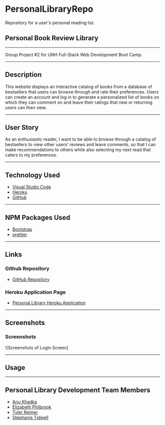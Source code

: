 # PersonalLibraryRepo
Repository for a user's personal reading list.


## Personal Book Review Library


***

Group Project #2 for UNH Full-Stack Web Development Boot Camp.

***

## Description

This website displays an interactive catalog of books from a database of bestsellers that users can browse through and rate their preferences. Users can create an account and log in to generate a personalized list of books on which they can comment on and leave their ratings that new or returning users can then view.


***

## User Story

As an enthusiastic reader, I want to be able to browse through a catalog of bestsellers to view other users’ reviews and leave comments, so that I can make recommendations to others while also selecting my next read that caters to my preferences. 

***

## Technology Used

- [Visual Studio Code](https://code.visualstudio.com/)
- [Heroku](https://www.heroku.com/)
- [GitHub](https://www.github.com)

***

## NPM Packages Used

- [Bootstrap](https://www.npmjs.com/package/bootstrap)
- [prettier](https://www.npmjs.com/package/prettier)


***

## Links

### Github Repository

- [GitHub Repository](https://github.com/Zeizil)

### Heroku Application Page 

- [Personal Library Heroku Application](https://)

***

## Screenshots

### Screenshots

![Screenshots of Login Screen]

***

## Usage



***

## Personal Library Development Team Members

- [Anu Khadka](https://github.com/anukhadka19)
- [Elizabeth Philbrook](https://github.com/Zeizil)
- [Tyler Reimer](https://github.com/tjr1387)
- [Stephanie Tidwell](https://github.com/stephtidwell)
